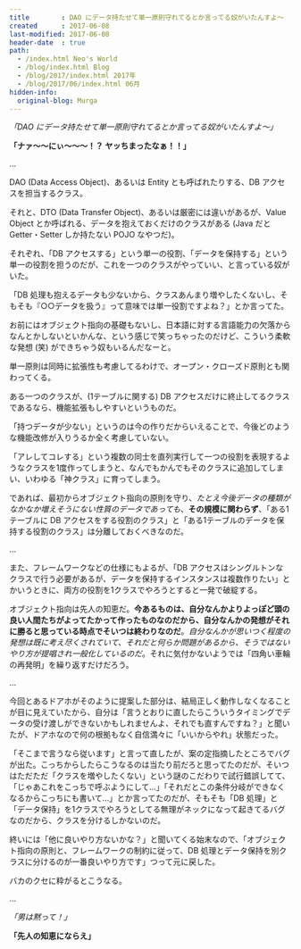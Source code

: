 ```yaml
---
title        : DAO にデータ持たせて単一原則守れてるとか言ってる奴がいたんすよ〜
created      : 2017-06-08
last-modified: 2017-06-08
header-date  : true
path:
  - /index.html Neo's World
  - /blog/index.html Blog
  - /blog/2017/index.html 2017年
  - /blog/2017/06/index.html 06月
hidden-info:
  original-blog: Murga
---
```


*「DAO にデータ持たせて単一原則守れてるとか言ってる奴がいたんすよ〜」*

**「ナァ～～にぃ～～～！？ ヤッちまったなぁ！！」**

…

DAO (Data Access Object)、あるいは Entity とも呼ばれたりする、DB アクセスを担当するクラス。

それと、DTO (Data Transfer Object)、あるいは厳密には違いがあるが、Value Object とか呼ばれる、データを抱えておくだけのクラスがある (Java だと Getter・Setter しか持たない POJO なやつだ)。

それぞれ、「DB アクセスする」という単一の役割、「データを保持する」という単一の役割を担うのだが、これを一つのクラスがやっていい、と言っている奴がいた。

「DB 処理も抱えるデータも少ないから、クラスあんまり増やしたくないし、そもそも『○○データを扱う』って意味では単一役割ですよね？」とか言ってた。

お前にはオブジェクト指向の基礎もないし、日本語に対する言語能力の欠落からなんとかしないといかんな、という感じで笑っちゃったのだけど、こういう柔軟な発想 (笑) ができちゃう奴もいるんだなーと。

単一原則は同時に拡張性も考慮してるわけで、オープン・クローズド原則とも関わってくる。

ある一つのクラスが、(1テーブルに関する) DB アクセスだけに終止してるクラスであるなら、機能拡張もしやすいというものだ。

「持つデータが少ない」というのは今の作りだからいえることで、今後どのような機能改修が入りうるか全く考慮していない。

「アレしてコレする」という複数の同士を直列実行して一つの役割を表現するようなクラスを1度作ってしまうと、なんでもかんでもそのクラスに追加してしまい、いわゆる「神クラス」に育ってしまう。

であれば、最初からオブジェクト指向の原則を守り、*たとえ今後データの種類がなかなか増えそうにない性質のデータであっても*、**その規模に関わらず**、「ある1テーブルに DB アクセスをする役割のクラス」と「ある1テーブルのデータを保持する役割のクラス」は分離しておくべきなのだ。

…

また、フレームワークなどの仕様にもよるが、「DB アクセスはシングルトンなクラスで行う必要があるが、データを保持するインスタンスは複数作りたい」とかいうときに、両方の役割を1クラスでやろうとすると一発で破綻する。

オブジェクト指向は先人の知恵だ。**今あるものは、自分なんかよりよっぽど頭の良い人間たちがよってたかって作ったものなのだから、自分なんかの発想がそれに勝ると思っている時点でそいつは終わりなのだ**。*自分なんかが思いつく程度の発想は既に考え尽くされていて、それだと何らか問題があるから、そうではないやり方が提唱され一般化しているのだ*。それに気付かないようでは「四角い車輪の再発明」を繰り返すだけだろう。

…

今回とあるドアホがそのように提案した部分は、結局正しく動作しなくなることが目に見えていたから、自分は「言うとおりに直したらこういうタイミングでデータの受け渡しができないかもしれませんよ、それでも直すんですね？」と聞いたが、ドアホなので何の根拠もなく自信満々に「いいからやれ」状態だった。

「そこまで言うなら従います」と言って直したが、案の定指摘したところでバグが出た。こっちからしたらこうなるのは当たり前だろと思ってたのだが、そいつはただただ「クラスを増やしたくない」という謎のこだわりで試行錯誤してて、「じゃあこれをこっちで呼ぶようにして…」「それだとこの条件分岐ができなくなるからこっちにも書いて…」とか言ってたのだが、そもそも「DB 処理」と「データ保持」を1クラスでやろうとしてる無理がネックになって起きてるバグなのだから、クラスを分けるしかないのだ。

終いには「他に良いやり方ないかな？」と聞いてくる始末なので、「オブジェクト指向の原則と、フレームワークの制約に従って、DB 処理とデータ保持を別クラスに分けるのが一番良いやり方です」つって元に戻した。

バカのクセに粋がるとこうなる。

…

*「男は黙って！」*

**「先人の知恵にならえ」**
